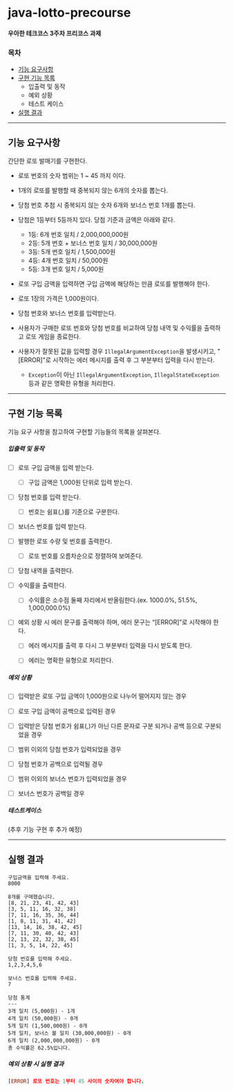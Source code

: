 # java-lotto-precourse
#### 우아한 테크코스 3주차 프리코스 과제

### 목차
- [기능 요구사항](#기능-요구사항)
- [구현 기능 목록](#구현-기능-목록)
    - 입출력 및 동작
    - 예외 상황
    - 테스트 케이스
- [실행 결과](#실행-결과)

---

## 기능 요구사항
간단한 로또 발매기를 구현한다.

- 로또 번호의 숫자 범위는 1 ~ 45 까지 이다.
- 1개의 로또를 발행할 때 중복되지 않는 6개의 숫자를 뽑는다.
- 당첨 번호 추첨 시 중복되지 않는 숫자 6개와 보너스 번호 1개를 뽑는다.
- 당첨은 1등부터 5등까지 있다. 당첨 기준과 금액은 아래와 같다.

    - 1등: 6개 번호 일치 / 2,000,000,000원
    - 2등: 5개 번호 + 보너스 번호 일치 / 30,000,000원
    - 3등: 5개 번호 일치 / 1,500,000원
    - 4등: 4개 번호 일치 / 50,000원
    - 5등: 3개 번호 일치 / 5,000원

- 로또 구입 금액을 입력하면 구입 금액에 해당하는 만큼 로또를 발행해야 한다.
- 로또 1장의 가격은 1,000원이다.
- 당첨 번호와 보너스 번호를 입력받는다.
- 사용자가 구매한 로또 번호와 당첨 번호를 비교하여 당첨 내역 및 수익률을 출력하고 로또 게임을 종료한다.
- 사용자가 잘못된 값을 입력할 경우 `IllegalArgumentException`을 발생시키고, "[ERROR]"로 시작하는 에러 메시지를 출력 후 그 부분부터 입력을 다시 받는다.

    - `Exception`이 아닌 `IllegalArgumentException`, `IllegalStateException` 등과 같은 명확한 유형을 처리한다.


---

## 구현 기능 목록

기능 요구 사항을 참고하여 구현할 기능들의 목록을 살펴본다.

##### 입출력 및 동작
- [ ] 로또 구입 금액을 입력 받는다.
    - [ ] 구입 금액은 1,000원 단위로 입력 받는다.


- [ ] 당첨 번호를 입력 받는다.
    - [ ] 번호는 쉼표(,)를 기준으로 구분한다.

- [ ] 보너스 번호를 입력 받는다.


- [ ] 발행한 로또 수량 및 번호를 출력한다.
    - [ ] 로또 번호를 오름차순으로 정렬하여 보여준다.


- [ ] 당첨 내역을 출력한다.


- [ ] 수익률을 출력한다.
    - [ ] 수익률은 소수점 둘째 자리에서 반올림한다.(ex. 1000.0%, 51.5%, 1,000,000.0%)


- [ ] 예외 상황 시 에러 문구를 출력해야 하며, 에러 문구는 “[ERROR]”로 시작해야 한다.
    - [ ] 에러 메시지를 출력 후 다시 그 부분부터 입력을 다시 받도록 한다.
    - [ ] 에러는 명확한 유형으로 처리한다.


##### 예외 상황
- [ ] 입력받은 로또 구입 금액이 1,000원으로 나누어 떨어지지 않는 경우
- [ ] 로또 구입 금액이 공백으로 입력된 경우
- [ ] 입력받은 당첨 번호가 쉼표(,)가 아닌 다른 문자로 구분 되거나 공백 등으로 구분되었을 경우
- [ ] 범위 이외의 당첨 번호가 입력되었을 경우
- [ ] 당첨 번호가 공백으로 입력될 경우
- [ ] 범위 이외의 보너스 번호가 입력되었을 경우
- [ ] 보너스 번호가 공백일 경우


##### 테스트케이스
(추후 기능 구현 후 추가 예정)


---

## 실행 결과
```
구입금액을 입력해 주세요.
8000

8개를 구매했습니다.
[8, 21, 23, 41, 42, 43]
[3, 5, 11, 16, 32, 38]
[7, 11, 16, 35, 36, 44]
[1, 8, 11, 31, 41, 42]
[13, 14, 16, 38, 42, 45]
[7, 11, 30, 40, 42, 43]
[2, 13, 22, 32, 38, 45]
[1, 3, 5, 14, 22, 45]

당첨 번호를 입력해 주세요.
1,2,3,4,5,6

보너스 번호를 입력해 주세요.
7

당첨 통계
---
3개 일치 (5,000원) - 1개
4개 일치 (50,000원) - 0개
5개 일치 (1,500,000원) - 0개
5개 일치, 보너스 볼 일치 (30,000,000원) - 0개
6개 일치 (2,000,000,000원) - 0개
총 수익률은 62.5%입니다.

```

##### 예외 상황 시 실행 결과
```prolog
[ERROR] 로또 번호는 1부터 45 사이의 숫자여야 합니다.
```